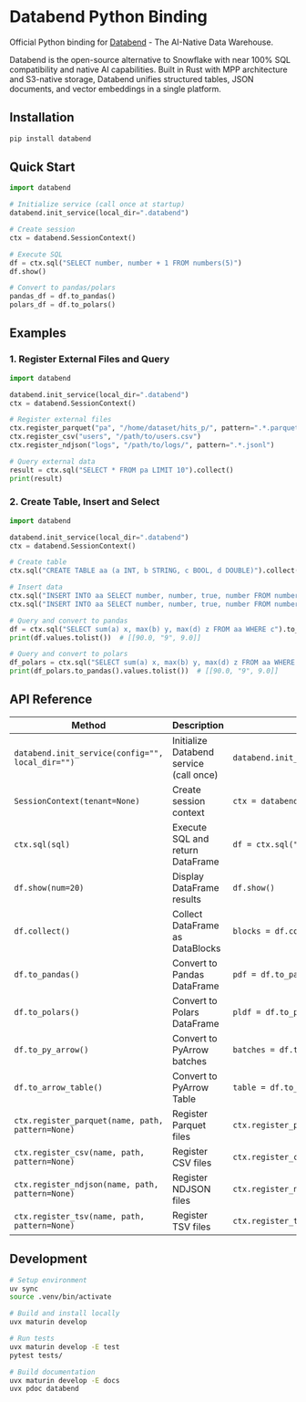 # Databend Python Binding

Official Python binding for [Databend](https://databend.com) - The AI-Native Data Warehouse.

Databend is the open-source alternative to Snowflake with near 100% SQL compatibility and native AI capabilities. Built in Rust with MPP architecture and S3-native storage, Databend unifies structured tables, JSON documents, and vector embeddings in a single platform.

## Installation

```bash
pip install databend
```

## Quick Start

```python
import databend

# Initialize service (call once at startup)
databend.init_service(local_dir=".databend")

# Create session
ctx = databend.SessionContext()

# Execute SQL
df = ctx.sql("SELECT number, number + 1 FROM numbers(5)")
df.show()

# Convert to pandas/polars
pandas_df = df.to_pandas()
polars_df = df.to_polars()
```

## Examples

### 1. Register External Files and Query

```python
import databend

databend.init_service(local_dir=".databend")
ctx = databend.SessionContext()

# Register external files
ctx.register_parquet("pa", "/home/dataset/hits_p/", pattern=".*.parquet")
ctx.register_csv("users", "/path/to/users.csv")
ctx.register_ndjson("logs", "/path/to/logs/", pattern=".*.jsonl")

# Query external data
result = ctx.sql("SELECT * FROM pa LIMIT 10").collect()
print(result)
```

### 2. Create Table, Insert and Select

```python
import databend

databend.init_service(local_dir=".databend")
ctx = databend.SessionContext()

# Create table
ctx.sql("CREATE TABLE aa (a INT, b STRING, c BOOL, d DOUBLE)").collect()

# Insert data
ctx.sql("INSERT INTO aa SELECT number, number, true, number FROM numbers(10)").collect()
ctx.sql("INSERT INTO aa SELECT number, number, true, number FROM numbers(10)").collect()

# Query and convert to pandas
df = ctx.sql("SELECT sum(a) x, max(b) y, max(d) z FROM aa WHERE c").to_pandas()
print(df.values.tolist())  # [[90.0, "9", 9.0]]

# Query and convert to polars  
df_polars = ctx.sql("SELECT sum(a) x, max(b) y, max(d) z FROM aa WHERE c").to_polars()
print(df_polars.to_pandas().values.tolist())  # [[90.0, "9", 9.0]]
```

## API Reference

| Method                                           | Description                             | Example                                        |
|--------------------------------------------------|-----------------------------------------|------------------------------------------------|
| `databend.init_service(config="", local_dir="")` | Initialize Databend service (call once) | `databend.init_service(local_dir=".databend")` |
| `SessionContext(tenant=None)`                    | Create session context                  | `ctx = databend.SessionContext()`              |
| `ctx.sql(sql)`                                   | Execute SQL and return DataFrame        | `df = ctx.sql("SELECT * FROM table")`          |
| `df.show(num=20)`                                | Display DataFrame results               | `df.show()`                                    |
| `df.collect()`                                   | Collect DataFrame as DataBlocks         | `blocks = df.collect()`                        |
| `df.to_pandas()`                                 | Convert to Pandas DataFrame             | `pdf = df.to_pandas()`                         |
| `df.to_polars()`                                 | Convert to Polars DataFrame             | `pldf = df.to_polars()`                        |
| `df.to_py_arrow()`                               | Convert to PyArrow batches              | `batches = df.to_py_arrow()`                   |
| `df.to_arrow_table()`                            | Convert to PyArrow Table                | `table = df.to_arrow_table()`                  |
| `ctx.register_parquet(name, path, pattern=None)` | Register Parquet files                  | `ctx.register_parquet("data", "/path/")`       |
| `ctx.register_csv(name, path, pattern=None)`     | Register CSV files                      | `ctx.register_csv("users", "/users.csv")`      |
| `ctx.register_ndjson(name, path, pattern=None)`  | Register NDJSON files                   | `ctx.register_ndjson("logs", "/logs/")`        |
| `ctx.register_tsv(name, path, pattern=None)`     | Register TSV files                      | `ctx.register_tsv("data", "/data.tsv")`        |

## Development

```bash
# Setup environment
uv sync
source .venv/bin/activate

# Build and install locally
uvx maturin develop

# Run tests
uvx maturin develop -E test
pytest tests/

# Build documentation
uvx maturin develop -E docs
uvx pdoc databend
```

